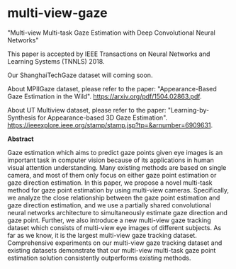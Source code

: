 # multi-view-gaze

"Multi-view Multi-task Gaze Estimation with Deep Convolutional Neural Networks"

This paper is accepted by IEEE Transactions on Neural Networks and Learning Systems (TNNLS) 2018.

Our ShanghaiTechGaze dataset will coming soon.

About MPIIGaze dataset, please refer to the paper: "Appearance-Based Gaze Estimation in the Wild". https://arxiv.org/pdf/1504.02863.pdf.

About UT Multiview dataset, please refer to the paper: "Learning-by-Synthesis for Appearance-based 3D Gaze Estimation". https://ieeexplore.ieee.org/stamp/stamp.jsp?tp=&arnumber=6909631.

**Abstract**

Gaze estimation which aims to predict gaze points given eye images is an important task in computer vision because of its applications in human visual attention understanding. Many existing methods are based on single camera, and most of them only focus on either gaze point estimation or gaze direction estimation. In this paper, we propose a novel multi-task method for gaze point estimation by using multi-view cameras. Specifically, we analyze the close relationship between the gaze point estimation and gaze direction estimation, and we use a partially shared convolutional neural networks architecture to simultaneously estimate gaze direction and gaze point. Further, we also introduce a new multi-view gaze tracking dataset which consists of multi-view eye images of different subjects. As far as we know, it is the largest multi-view gaze tracking dataset. Comprehensive experiments on our multi-view gaze tracking dataset and existing datasets demonstrate that our multi-view multi-task gaze point estimation solution consistently outperforms existing methods.
